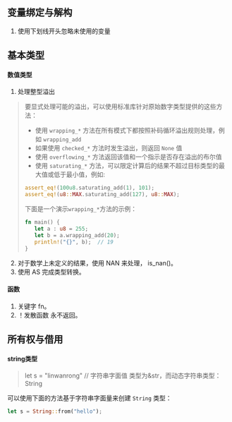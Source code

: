 ## 变量绑定与解构

1. 使用下划线开头忽略未使用的变量

## 基本类型

#### 数值类型

1. 处理整型溢出

>要显式处理可能的溢出，可以使用标准库针对原始数字类型提供的这些方法：
>
>- 使用 `wrapping_*` 方法在所有模式下都按照补码循环溢出规则处理，例如 `wrapping_add`
>- 如果使用 `checked_*` 方法时发生溢出，则返回 `None` 值
>- 使用 `overflowing_*` 方法返回该值和一个指示是否存在溢出的布尔值
>- 使用 `saturating_*` 方法，可以限定计算后的结果不超过目标类型的最大值或低于最小值，例如:
>
>```rust
>assert_eq!(100u8.saturating_add(1), 101);
>assert_eq!(u8::MAX.saturating_add(127), u8::MAX);
>```
>
>下面是一个演示`wrapping_*`方法的示例：
>
>```rust
>fn main() {
>    let a : u8 = 255;
>    let b = a.wrapping_add(20);
>    println!("{}", b);  // 19
>}
>```

2. 对于数学上未定义的结果，使用 NAN 来处理， is_nan()。
3. 使用 AS 完成类型转换。

#### 函数

1. 关键字 fn。
2. ！发散函数 永不返回。

## 所有权与借用

#### string类型

> let s = "linwanrong"	// 字符串字面值 类型为&str，而动态字符串类型：String

可以使用下面的方法基于字符串字面量来创建 `String` 类型：

```rust
let s = String::from("hello");
```

